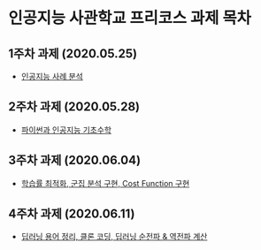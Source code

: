 # 인공지능 사관학교 프리코스 과제 목차

## 1주차 과제 (2020.05.25)
  - [인공지능 사례 분석](https://github.com/Choi-SeoYun/Gwangju-AI-Academy/blob/master/1%EC%A3%BC%EC%B0%A8.ipynb)
  
## 2주차 과제 (2020.05.28)
  - [파이썬과 인공지능 기초수학](https://github.com/Choi-SeoYun/Gwangju-AI-Academy/blob/master/2%EC%A3%BC%EC%B0%A8%EA%B3%BC%EC%A0%9C.ipynb)

## 3주차 과제 (2020.06.04)
  - [학습률 최적화, 군집 분석 구현, Cost Function 구현](https://github.com/Choi-SeoYun/Gwangju-AI-Academy/blob/master/3%EC%A3%BC%EC%B0%A8_%EA%B3%BC%EC%A0%9C.ipynb)
  
## 4주차 과제 (2020.06.11)
  - [딥러닝 용어 정리, 클론 코딩, 딥러닝 순전파 & 역전파 계산](https://github.com/Choi-SeoYun/Gwangju-AI-Academy/blob/master/4%EC%A3%BC%EC%B0%A8_%EA%B3%BC%EC%A0%9C.ipynb)
